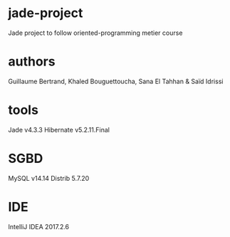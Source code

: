 # jade-project
Jade project to follow oriented-programming metier course

# authors
Guillaume Bertrand, Khaled Bouguettoucha, Sana El Tahhan & Saïd Idrissi

# tools
Jade v4.3.3
Hibernate v5.2.11.Final

# SGBD 
MySQL v14.14 Distrib 5.7.20

# IDE
IntelliJ IDEA 2017.2.6
